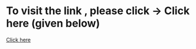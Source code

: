 # To visit the link , please click -> Click here (given below)
<a href="https://romantic-turing-f6ce49.netlify.app/">Click here</a>